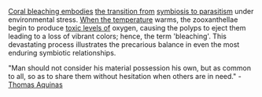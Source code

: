 
[Coral bleaching embodies](1/3/2/2/2/3/.Bleaching) [the transition from](1/1/1/3/1/.Transition) [symbiosis to parasitism](1/3/1/3/1/3/2/.Symbiosis) under environmental stress. [When the temperature](1/3/1/2/3/1/3/1/1/.Temperature) warms, the zooxanthellae begin to produce [toxic levels of](3/1/3/1/1/3/3/1/3/.Toxins) oxygen, causing the polyps to eject them leading to a loss of vibrant colors; hence, the term 'bleaching'. This devastating process illustrates the precarious balance in even the most enduring symbiotic relationships.

"Man should not consider his material possession his own, but as common to all, so as to share them without hesitation when others are in need." - [Thomas Aquinas](3/2/2/1/1/1/1/1/.Actus%20Reus)

